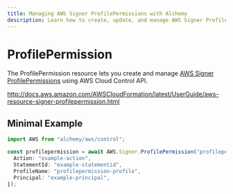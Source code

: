 ```yaml
---
title: Managing AWS Signer ProfilePermissions with Alchemy
description: Learn how to create, update, and manage AWS Signer ProfilePermissions using Alchemy Cloud Control.
---
```


# ProfilePermission

The ProfilePermission resource lets you create and manage [AWS Signer ProfilePermissions](https://docs.aws.amazon.com/signer/latest/userguide/) using AWS Cloud Control API.

http://docs.aws.amazon.com/AWSCloudFormation/latest/UserGuide/aws-resource-signer-profilepermission.html

## Minimal Example

```ts
import AWS from "alchemy/aws/control";

const profilepermission = await AWS.Signer.ProfilePermission("profilepermission-example", {
  Action: "example-action",
  StatementId: "example-statementid",
  ProfileName: "profilepermission-profile",
  Principal: "example-principal",
});
```


